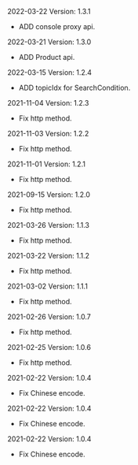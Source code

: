 2022-03-22 Version: 1.3.1
- ADD console proxy api.

2022-03-21 Version: 1.3.0
- ADD Product api.

2022-03-15 Version: 1.2.4
- ADD topicIdx for SearchCondition.

2021-11-04 Version: 1.2.3
- Fix http method.

2021-11-03 Version: 1.2.2
- Fix http method.

2021-11-01 Version: 1.2.1
- Fix http method.

2021-09-15 Version: 1.2.0
- Fix http method.

2021-03-26 Version: 1.1.3
- Fix http method.

2021-03-22 Version: 1.1.2
- Fix http method.

2021-03-02 Version: 1.1.1
- Fix http method.

2021-02-26 Version: 1.0.7
- Fix http method.

2021-02-25 Version: 1.0.6
- Fix http method.

2021-02-22 Version: 1.0.4
- Fix Chinese encode.

2021-02-22 Version: 1.0.4
- Fix Chinese encode.

2021-02-22 Version: 1.0.4
- Fix Chinese encode.

